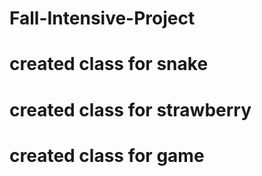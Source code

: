 # Fall-Intensive-Project
# created class for snake 
# created class for strawberry
# created class for game

